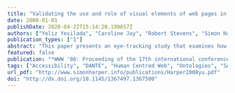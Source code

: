 ```yaml
---
title: "Validating the use and role of visual elements of web pages in navigation with an eye-tracking study"
date: 2008-01-01
publishDate: 2020-04-22T15:14:20.199657Z
authors: ["Yeliz Yesilada", "Caroline Jay", "Robert Stevens", "Simon Harper"]
publication_types: ["1"]
abstract: "This paper presents an eye-tracking study that examines how people use the visual elements of Web pages to complete certain tasks. Whilst these elements are available to play their role in these tasks for sighted users, it is not the case for visually disabled users. This lack of access to some visual elements of a page means that visually disabled users are hindered in accomplishing these tasks. Our previous work has introduced a framework that identifies these elements and then reengineers Web pages such that these elements can play their intended roles in an audio, as well as visual presentation. To further improve our understanding of how these elements are used and to validate our framework, we track the eye movements of sighted users performing a number of different tasks. The resulting gaze data show that there is a strong relationship between the aspects of a page that receive visual attention and the objects identified by our framework. The study also shows some limitations, as well as yielding information to address these short-comings. Perhaps the most important result is the support provided for a particular kind of object called a Way Edge - the visual construct used to group content into sections. There is a significant effect of Way Edges on the distribution of attention across tasks. This is a result that not only provides strong evidence for the utility of re-engineering, but also has consequences for our understanding of how people allocate attention to different parts of a page. We speculate that the phenomenon of 'Banner Blindness' owes as much to Way Edges, as it does to colour and font size."
featured: false
publication: "*WWW '08: Proceeding of the 17th international conference on World Wide Web*"
tags: ["Accessibility", "DANTE", "Human Centred Web", "Ontologies", "SASWAT", "Semantic Web", "Transcoding", "Visually Impaired", "Web Accessibility", "Web Mobility"]
url_pdf: "http://www.simonharper.info/publications/Harper2008yu.pdf"
doi: "http://dx.doi.org/10.1145/1367497.1367500"
---
```


